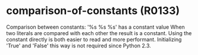 # comparison-of-constants (R0133)

Comparison between constants: '%s %s %s' has a constant value When two
literals are compared with each other the result is a constant. Using
the constant directly is both easier to read and more performant.
Initializing 'True' and 'False' this way is not required since Python
2.3.
